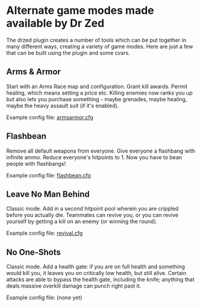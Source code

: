 # Alternate game modes made available by Dr Zed

The drzed plugin creates a number of tools which can be put together in many
different ways, creating a variety of game modes. Here are just a few that can
be built using the plugin and some cvars.

## Arms & Armor

Start with an Arms Race map and configuration. Grant kill awards. Permit
healing, which means setting a price etc. Killing enemies now ranks you up
but also lets you purchase something - maybe grenades, maybe healing, maybe
the heavy assault suit (if it's enabled).

Example config file: [armsarmor.cfg](https://github.com/Rosuav/tf2server/blob/master/steamcmd_linux/csgo/csgo/cfg/armsarmor.cfg)

## Flashbean

Remove all default weapons from everyone. Give everyone a flashbang with
infinite ammo. Reduce everyone's hitpoints to 1. Now you have to bean people
with flashbangs!

Example config file: [flashbean.cfg](https://github.com/Rosuav/tf2server/blob/master/steamcmd_linux/csgo/csgo/cfg/flashbean.cfg)

## Leave No Man Behind

Classic mode. Add in a second hitpoint pool wherein you are crippled before
you actually die. Teammates can revive you, or you can revive yourself by
getting a kill on an enemy (or winning the round).

Example config file: [revival.cfg](https://github.com/Rosuav/tf2server/blob/master/steamcmd_linux/csgo/csgo/cfg/revival.cfg)

## No One-Shots

Classic mode. Add a health gate: if you are on full health and something
would kill you, it leaves you on critically low health, but still alive.
Certain attacks are able to bypass the health gate, including the knife;
anything that deals massive overkill damage can punch right past it.

Example config file: (none yet)
